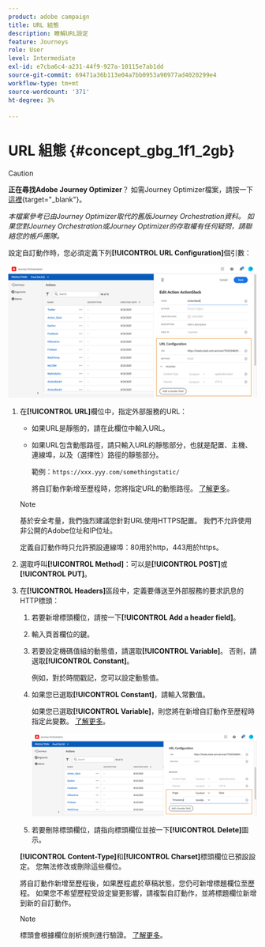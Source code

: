 ```yaml
---
product: adobe campaign
title: URL 組態
description: 瞭解URL設定
feature: Journeys
role: User
level: Intermediate
exl-id: e7cba6c4-a231-44f9-927a-10115e7ab1dd
source-git-commit: 69471a36b113e04a7bb0953a90977ad4020299e4
workflow-type: tm+mt
source-wordcount: '371'
ht-degree: 3%

---
```


# URL 組態 {#concept_gbg_1f1_2gb}



>[!CAUTION]
>
>**正在尋找Adobe Journey Optimizer**？ 如需Journey Optimizer檔案，請按一下[這裡](https://experienceleague.adobe.com/zh-hant/docs/journey-optimizer/using/ajo-home){target="_blank"}。
>
>
>_本檔案參考已由Journey Optimizer取代的舊版Journey Orchestration資料。 如果您對Journey Orchestration或Journey Optimizer的存取權有任何疑問，請聯絡您的帳戶團隊。_


設定自訂動作時，您必須定義下列&#x200B;**[!UICONTROL URL Configuration]**&#x200B;個引數：

![](../assets/journeyurlconfiguration.png)

1. 在&#x200B;**[!UICONTROL URL]**&#x200B;欄位中，指定外部服務的URL：

   * 如果URL是靜態的，請在此欄位中輸入URL。

   * 如果URL包含動態路徑，請只輸入URL的靜態部分，也就是配置、主機、連線埠，以及（選擇性）路徑的靜態部分。

     範例：`https://xxx.yyy.com/somethingstatic/`

     將自訂動作新增至歷程時，您將指定URL的動態路徑。 [了解更多](../building-journeys/using-custom-actions.md)。

   >[!NOTE]
   >
   >基於安全考量，我們強烈建議您針對URL使用HTTPS配置。 我們不允許使用非公開的Adobe位址和IP位址。
   >
   >定義自訂動作時只允許預設連線埠：80用於http，443用於https。

1. 選取呼叫&#x200B;**[!UICONTROL Method]**：可以是&#x200B;**[!UICONTROL POST]**&#x200B;或&#x200B;**[!UICONTROL PUT]**。
1. 在&#x200B;**[!UICONTROL Headers]**&#x200B;區段中，定義要傳送至外部服務的要求訊息的HTTP標頭：
   1. 若要新增標頭欄位，請按一下&#x200B;**[!UICONTROL Add a header field]**。
   1. 輸入頁首欄位的鍵。
   1. 若要設定機碼值組的動態值，請選取&#x200B;**[!UICONTROL Variable]**。 否則，請選取&#x200B;**[!UICONTROL Constant]**。

      例如，對於時間戳記，您可以設定動態值。

   1. 如果您已選取&#x200B;**[!UICONTROL Constant]**，請輸入常數值。

      如果您已選取&#x200B;**[!UICONTROL Variable]**，則您將在新增自訂動作至歷程時指定此變數。 [了解更多](../building-journeys/using-custom-actions.md)。

      ![](../assets/journeyurlconfiguration2.png)

   1. 若要刪除標頭欄位，請指向標頭欄位並按一下&#x200B;**[!UICONTROL Delete]**&#x200B;圖示。

   **[!UICONTROL Content-Type]**&#x200B;和&#x200B;**[!UICONTROL Charset]**&#x200B;標頭欄位已預設設定。 您無法修改或刪除這些欄位。

   將自訂動作新增至歷程後，如果歷程處於草稿狀態，您仍可新增標題欄位至歷程。 如果您不希望歷程受設定變更影響，請複製自訂動作，並將標題欄位新增到新的自訂動作。

   >[!NOTE]
   >
   >標頭會根據欄位剖析規則進行驗證。 [了解更多](https://tools.ietf.org/html/rfc7230#section-3.2.4)。
